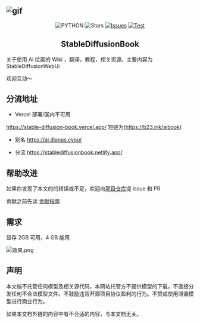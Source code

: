 ![gif](https://raw.githubusercontent.com/sudoskys/StableDiffusionBook/main/cover_main.png)
------------------------------------

<p align="center">
  <img src="https://img.shields.io/badge/USE-MKdocs-green" alt="PYTHON" >
  <img src="https://img.shields.io/github/stars/sudoskys/StableDiffusionBook.svg" alt="Stars">
  <a href="https://github.com/sudoskys/StableDiffusionBook/issues"><img src="https://img.shields.io/github/issues/sudoskys/StableDiffusionBook" alt="Issues"></a>
  <a href="https://github.com/sudoskys/StableDiffusionBook/actions/workflows/ci.yml"><img src="https://github.com/sudoskys/StableDiffusionBook/actions/workflows/ci.yml/badge.svg" alt="Test"></a>
</p>

<h2 align="center">StableDiffusionBook</h2>


关于使用 Ai 绘画的 Wiki ，翻译，教程，相关资源。主要内容为 StableDiffusionWebUi

欢迎互动～


## 分流地址

- Vercel 部署/国内不可用

https://stable-diffusion-book.vercel.app/  短链为(https://b23.ink/aibook)

- 别名
https://ai.dianas.cyou/

- 分流
https://stablediffusionbook.netlify.app/


## 帮助改进

如果你发现了本文的的错误或不足，欢迎向[项目仓库](https://github.com/sudoskys/StableDiffusionBook/)提 issue 和 PR

贡献之前先读 [贡献指南](https://github.com/sudoskys/StableDiffusionBook/blob/main/CONTRIBUTING.md)


## 需求

显存 2GB 可用，4 GB 能用

![效果.png](https://s1.ax1x.com/2022/10/10/xtdNNR.png)


## 声明

本文档不托管任何模型及相关源代码，本网站托管方不提供模型的下载，不直接分发任何不合法模型文件。不鼓励违背开源项目协议盈利的行为。不赞成使用泄漏模型进行商业行为。

如果本文档外链的内容中有不合适的内容，与本文档无关。

